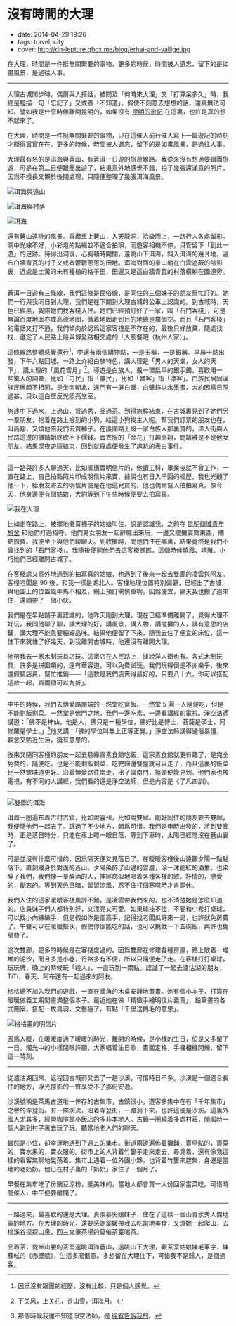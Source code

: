 # 沒有時間的大理

- date: 2014-04-29 19:26
- tags: travel, city
- cover: http://dn-lepture.qbox.me/blog/erhai-and-vallige.jpg

在大理，時間是一件挺無關緊要的事物，更多的時候，時間被人遺忘，留下的是如畫風景，是過往人事。

---

大理古城閒步時，偶爾與人搭話，被問及「何時來大理」又「打算呆多久」時，我總是輕描一句「忘記了」又或者「不知道」。假使不刻意去想想的話，還真無法可知。譬如我是什麼時候離開昆明的，如果沒有 [昆明的遊記](/zh/2014/a-trip-in-kunming) 在這裏，也許是真的想不起來了。

在大理，時間是一件挺無關緊要的事物，只在這催人前行催人寫下一篇遊記的時刻才顯得實實在在。更多的時候，時間被人遺忘，留下的是如畫風景，是過往人事。

大理最有名的是洱海與蒼山，有蒼洱一日遊的旅遊線路。我從來沒有想過要跟團旅遊，可是在第二日便跟團出遊了，結果意外地感覺不錯，拍了幾張還滿意的照片，因爲不擅長又懶於後期處理，只隨便整理了幾張洱海風景。

![洱海與遠山](http://dn-lepture.qbox.me/blog/pure-erhai.jpg/thumbnail "洱海與遠山 by Epl-5")

![洱海與村落](http://dn-lepture.qbox.me/blog/erhai-and-vallige.jpg/thumbnail "洱海與村落 by Epl-5")

![洱海](http://dn-lepture.qbox.me/blog/erhai-and-border.jpg/thumbnail "洱海 by Epl-5")

還有蒼山遠眺的風景。乘纜車上蒼山，入天龍洞，拾級而上，一路行人各處留影。洞中光線不好，小彩燈的點綴並不適合拍照，而遊客相機不停，只管留下「到此一遊」的足跡。待得出洞後，心胸頓時開闊，遠眺山下洱海，斜入洱海的幾爿地，遍布白牆青瓦的村子又或者鬱鬱蔥蔥的田地。洱海對面的羣山躺在白雲遮蔽的陰影裏，近處是土黃的未有種植的格子田，田邊又是這白牆青瓦的村落橫躺在國道旁。

----

蒼洱一日遊有三條線，我們這條是民俗線，是同住的三個妹子的朋友幫忙訂的。她們一行與我同日到大理，我們是在下關到大理古城的公車上認識的。到古城時，天色已經黑，我陪她們找客棧入住。她們已經預訂好了一家，叫「石門客棧」，可是無論百度地圖亦或高德地圖，循着地圖走到目的地總是撲個空。而且「石門客棧」的電話又打不通，我們傾向於認爲這家客棧是不存在的，最後只好放棄，隨處找找，選定了人民路上段與博愛路相交處的「大熊餐吧（杭州人家）」。

這條線路整體感覺還行[^1]，中途有兩個購物點，一是玉器，一是銀器。早晨十點出發，下午六點回城。一路上介紹白族特色，講大理是「男人的天堂，女人的天下」，講大理的「風花雪月」[^2]。導遊是白族人，戴一環扁平的銀手鐲，喜歡用一些驚人的詞彙，比如「刁民」指「雕民」，比如「嫖客」指「漂客」。白族民居同漢族民居頗不相同，是坐南朝北，進門有一屏白壁，白壁鉓以水墨畫，大約因爲日照過甚，只以這白壁反光照亮堂室。

旅途中下過水，上過山，賞過秀，品過茶。到得旅程結束，在古城裏見到了她們另一羣朋友，抱着在路上撿到的小狗，給這小狗找主人呢。幫我們訂票的朋友也在，叫高翔，又煩他陪我們去買褲子。在護國路上段一家白族人那裏買的，洋人街與人民路這邊的攤鋪始終砍不下價錢。賣衣服的「金花」打趣高翔，問靖雅是不是他女朋友。結果深夜遊玩結束，回到就寝處便發生了尷尬的表白事件。

[^1]: 因爲沒有跟團的經歷，沒有比較，只是個人感覺。
[^2]: 下关风，上关花，苍山雪，洱海月。

----

這一路與許多人聊過天，比如擺攤賣明信片的，他讀工科，畢業後就不曾工作，一直在路上，自己拍點照片印成明信片來賣，據說也有日入千圓的經歷，我也光顧了他一下，給朋友寄去的明信片便是在他這兒買的。他也偶爾幫人拍拍寫真。像今天，他身邊便有個姑娘，大約等到下午些時候便要去拍寫真。

![我在大理](//dn-lepture.qbox.me/blog/me-with-postcards.jpg/thumbnail "走在寄明信片的路上 by iPhone")

比如走在路上，被擺地攤賣襪子的姑娘叫住，說是認識我，之前在 [昆明傾城青年旅舍](/zh/2014/a-trip-in-kunming) 和他們打過招呼。他們男女朋友一起辭職出來玩，一邊又擺攤賣點東西，賺點旅費。我便坐下與他們聊聊天。到收攤時，問他們住在哪裏，結果竟然是我們不曾找到的「石門客棧」。我隨後便同他們去這客棧瞧瞧，這個時候曉霞、靖雅、小巧她們已經離開古城了。

在客棧處又意外地遇到的拍寫真的姑娘，也遇到了後來一起去雙廊的凌雲與阿友。客棧老闆是 90 後，和我一樣是湖北人。客棧地理位置特別偏僻，已經出了古城，與地圖上的位置風牛馬不相及，網上預訂需慎重啊。因爲便宜，隔天我也搬了過來住，還順帶了一個小伙。

我們是在早點鋪子裏認識的，他昨天剛到大理，現在已經準備離開了，覺得大理不好玩。我同他聊了聊，講大理的好，講風景，講人物，講擺攤的人，講有意思的店鋪，講大理不能急要細細品味。結果他便留了下來，隨我去住了便宜的床位，這一住下來就住了好幾天，到我離開古城時，他還沒有離開大理。

他帶我去一家木制玩具店玩。這家店在人民路上，據說洋人街也有。各式木制玩具，許多是拼圖類的，還有華容道，可以免費試玩。我們玩得倒是不亦樂乎，後來還假裝店員，幫忙推銷——「這款是我們店賣得最好的，只要八十六，你可以搭配這款一起，買兩個可以九折」。

----

中午的時候，我們去博愛路南端的一然堂吃齋飯。一然堂 5 圓一人隨便吃，但是不能剩飯剩菜。一然堂是佛門之地，我們一邊吃素，一邊看講經的電視。淨空法師講道：「佛不是神仙，他是人，佛只是一種學位，佛好比是博士，菩薩是碩士，阿修羅是學士。」[^3]他又講：「佛的學位叫無上正等正覺。」淨空法師講得通俗易懂，觀念又貼近生活，挺有意思的。

後來又隨同客棧的朋友一起去慈緣齋素食館吃飯，這家素食館就更有趣了，是完全免費的，隨便吃，也是不能剩飯剩菜，吃完歸還餐盤就可以走了，而且這裏的飯菜比一然堂味道更好。沿着博愛路往南走，出了偏南門，擡頭便能見到。他們家也放電視，有不同的人講經，我們看的還是淨空法師，但是內容是《了凡四訓》。

[^3]: 那個時候我還不知道淨空法師，是 [徐宥告訴我的](https://twitter.com/mathena/status/453141498993733632)。

----

![雙廊的洱海](//dn-lepture.qbox.me/blog/shuanglang-erhai.jpg/thumbnail "雙廊的洱海 by Epl-5")

洱海一圈遍布着古村古鎮，比如說喜州，比如說雙廊。剛好同住的朋友要去雙廊，我便隨他們一起去了。跳過了不少地方，頗爲可惜。我們是申時出發的，將到雙廊時，正是落日時分，只能在車上瞟一眼日落，等到下車時，太陽已經隱沒在蒼山裏了。

可是並沒有什麼可惜的，因爲隔天便又見落日了。在暖暖客棧後山遠觀夕陽一點點落下，直到藏身於對面的蒼山。夕陽染醉了山邊的雲層，涂一沫酡紅的酒暈，也染醉了我們，我們像一羣醉酒的人，神經病似地唱着各種各樣的歌。抒情的，戀愛的，勵志的。等到天色已暗，習習涼風，忍不住打個寒噤時才肯罷休。

我們入住的這家暖暖客棧風評不錯，是凌雲帶我們來的，也不清楚她是怎麼知道的。店員妹子們人都特別好，又漂亮又可愛。如果球技不佳，不要和小希打桌球，可以找小向練練手，但是假如你是個高手，記得找老闆瓜哥來一局，也許就免房費了。午餐可以在暖暖搭伙，假使你很能吃的話，也可以挑戰一下五碗飯，興許也免房費了。

途次雙廊，更多的時候是在客棧度過的。因爲雙廊在修建各種房屋，路上散着一堆堆的泥沙，而且多是小巷，行路多有不便，所以只隨便走了走。在客棧打打桌球，玩玩牌，晚上的時候玩「殺人」，一直玩到一兩點。認識了一起去瀘沽湖的朋友，TiTi、春天、阿布還有一起過來的阿友。

格格總不加入我們的遊戲，一直在牆角的木桌安靜地畫畫。她有個小本子，打算在暖暖做義工期間畫滿整個本子。最近她在做「精緻手繪明信片義賣」，鉛筆畫的各式圖案，搭配一枚鳥羽，文藝極了，有點「千里送鵝毛的意思」。

![格格畫的明信片](//dn-lepture.qbox.me/blog/postcards-by-gege.jpg/thumbnail "格格畫的明信片 from WeChat Moments")

因爲人暖，在暖暖度過了暖暖的時光，離開的時候，是小樣的生日，於是又多留了一日。燭光中的小樣閉眼許願，大家唱着生日歌，畫面定格，手機相機閃爍，留下這一時刻。

---

從瀘沽湖回來，返程回古城前又去了一趟沙溪，可惜時日不多。沙溪是一個適合長住的地方，浮光掠影的一瞥享受不了那份安逸。

沙溪號稱是茶馬古道唯一倖存的古集市，古鎮很小，遊客多集中在有「千年集市」之譽的寺登街。有一條溪流，沿着寺登街，一路淌下來，也許這便是沙溪。這裏外國人尤其多，經營咖啡館小飯店的多非本地人。古鎮一圈繞着多處村莊，閒暇時一個人跑到村子裏去玩了玩，聽當地老人們的聊天。

雖然是小住，卻幸運地遇到了週五的集市。街道兩邊遍佈着攤鋪，賣早點的，賣菜的，賣水果的，賣衣服的。街市上的人背着竹簍子走來走去，尋覓着，還有像我這樣的看客無聊地晃荡着。集市上遇着一位外國小夥，也背着竹簍來趕集，身邊是當地的老奶奶，他已在村子裏的「奶奶」家住了一個月了。

早餐在集市吃了份豌豆涼粉，挺美味的，當地人都會買一大份回家當菜吃。可惜時間催人，中午便要離開了。

---

一路過來，最喜歡的還是大理。真羨慕奚媛妹子，住在了這樣一個山青水秀人傑地靈的地方。在大理的時光，還要感謝奚媛帶我去吃當地美食，又煩她一起爬山，去桃溪谷探探山泉，回三文筆茶場的莫催茶室喝茶。

品着茶，從半山腰的茶室遠眺洱海蒼山，遠眺山下大理，觀茶室姑娘練毛筆字，練蘇軾的《赤壁賦》，生活多麼愜意。多想留在大理住下，可惜我不是歸人，是個過客。
